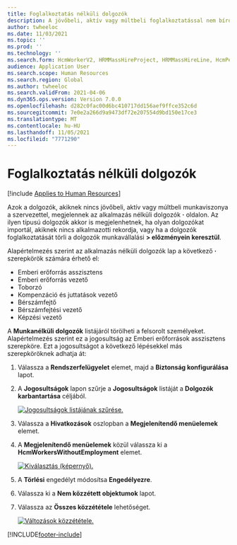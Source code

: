 ```yaml
---
title: Foglalkoztatás nélküli dolgozók
description: A jövőbeli, aktív vagy múltbeli foglalkoztatással nem bíró dolgozók a szervezetnél megjelennek a foglalkoztatás nélküli dolgozók oldalon.
author: twheeloc
ms.date: 11/03/2021
ms.topic: ''
ms.prod: ''
ms.technology: ''
ms.search.form: HcmWorkerV2, HRMMassHireProject, HRMMassHireLine, HcmPersonnelManagementWorkspace
audience: Application User
ms.search.scope: Human Resources
ms.search.region: Global
ms.author: twheeloc
ms.search.validFrom: 2021-04-06
ms.dyn365.ops.version: Version 7.0.0
ms.openlocfilehash: d282c0fac00d6bc410717dd156aef9ffce352c6d
ms.sourcegitcommit: 7e0e2a266d9a9473df72e207554d9bd150e17ce3
ms.translationtype: MT
ms.contentlocale: hu-HU
ms.lasthandoff: 11/05/2021
ms.locfileid: "7771290"
---
```

# <a name="workers-without-employment"></a>Foglalkoztatás nélküli dolgozók

[!include [Applies to Human Resources](../includes/applies-to-hr.md)]

Azok a dolgozók, akiknek nincs jövőbeli, aktív vagy múltbeli munkaviszonya a szervezettel, megjelennek az alkalmazás nélküli dolgozók **·** oldalon. Az ilyen típusú dolgozók akkor is megjelenhetnek, ha olyan dolgozókat importál, akiknek nincs alkalmazotti rekordja, vagy ha a dolgozók foglalkoztatását törli a dolgozók munkavállalási **\> előzményein keresztül**.

Alapértelmezés szerint az alkalmazás nélküli dolgozók lap a következő **·** szerepkörök számára érhető el:

- Emberi erőforrás asszisztens
- Emberi erőforrás vezető
- Toborzó
- Kompenzáció és juttatások vezető
- Bérszámfejtő
- Bérszámfejtési vezető
- Képzési vezető

A **Munkanélküli dolgozók** listájáról törölheti a felsorolt személyeket. Alapértelmezés szerint ez a jogosultság az Emberi erőforrások asszisztens szerepköre. Ezt a jogosultságot a következő lépésekkel más szerepköröknek adhatja át:

1. Válassza a **Rendszerfelügyelet** elemet, majd a **Biztonság konfigurálása** lapot.

2. A **Jogosultságok** lapon szűrje a **Jogosultságok** listáját a **Dolgozók karbantartása** céljából.

   [![ Jogosultságok listájának szűrése.](./media/hr-personnel-workers-without-employment-filter.png)](./media/hr-personnel-workers-without-employment-filter.png)

3. Válassza a **Hivatkozások** oszlopban a **Megjelenítendő menüelemek** elemet.

4. A **Megjelenítendő menüelemek** közül válassza ki a **HcmWorkersWithoutEmployment** elemet.

   [![ Kiválasztás (képernyő).](./media/hr-personnel-workers-without-employment-select.png)](./media/hr-personnel-workers-without-employment-select.png)

5. A **Törlési** engedélyt módosítsa **Engedélyezre**.

6. Válassza ki a **Nem közzétett objektumok** lapot.

7. Válassza az **Összes közzététele** lehetőséget.

   [![ Változások közzététele.](./media/hr-personnel-workers-without-employment-publish.png)](./media/hr-personnel-workers-without-employment-publish.png)

[!INCLUDE[footer-include](../includes/footer-banner.md)]
